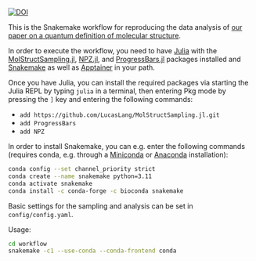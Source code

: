 [![DOI](https://zenodo.org/badge/DOI/10.5281/zenodo.8420740.svg)](https://doi.org/10.5281/zenodo.8420740)

This is the Snakemake workflow for reproducing the data analysis of [our paper on a quantum definition of molecular structure](https://doi.org/10.26434/chemrxiv-2023-mrxng).

In order to execute the workflow, you need to have [Julia](https://julialang.org/) with the [MolStructSampling.jl](https://github.com/LucasLang/MolStructSampling.jl/), [NPZ.jl](https://www.juliapackages.com/p/npz), and [ProgressBars.jl](https://www.juliapackages.com/p/progressbars) packages installed and [Snakemake](https://snakemake.readthedocs.io) as well as [Apptainer](https://apptainer.org/docs/admin/main/installation.html#install-from-pre-built-packages) in your path.

Once you have Julia, you can install the required packages via starting the Julia REPL by typing `julia` in a terminal, then entering Pkg mode by pressing the `]` key and entering the following commands:
- `add https://github.com/LucasLang/MolStructSampling.jl.git`
- `add ProgressBars`
- `add NPZ`

In order to install Snakemake, you can e.g. enter the following commands (requires conda, e.g. through a [Miniconda](https://docs.conda.io/en/latest/miniconda.html) or [Anaconda](https://docs.anaconda.com/free/anaconda/install/) installation):
```bash
conda config --set channel_priority strict
conda create --name snakemake python=3.11
conda activate snakemake
conda install -c conda-forge -c bioconda snakemake
```

Basic settings for the sampling and analysis can be set in `config/config.yaml`.

Usage:
```bash
cd workflow
snakemake -c1 --use-conda --conda-frontend conda
```
